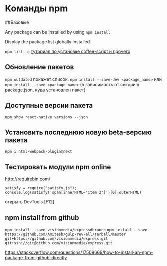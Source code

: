 # Команды npm

##Базовые

Any package can be installed by using
`npm install`

Display the package list globally installed

`npm list -g`
[туториал по установке coffee-script и прочего](http://julienrenaux.fr/2013/05/16/how-to-install-node-js-coffeescript-less-and-uglify-js-on-ubuntu/)

## Обновление пакетов

`npm outdated` покажет список.
`npm install --save-dev <package_name>` или `npm install --save <package_name>` (в зависимость от секции в package.json, куда установлен пакет)

## Доступные версии пакета

`npm show react-native versions --json`

## Установить последнюю новую beta-версию пакета

`npm i html-webpack-plugin@next`

## Тестировать модули npm online

http://requirebin.com/

```
satisfy = require("satisfy.js");
console.log(satisfy('span[innerHTML="item 2"]')[0].outerHTML)
```

открыть DevTools [F12]

## npm install from github

`npm install --save visionmedia/express#branch`
`npm install --save https://github.com/Amitesh/gulp-rev-all/tarball/master`
`git+https://github.com/visionmedia/express.git`
`git+ssh://git@github.com/visionmedia/express.git`

https://stackoverflow.com/questions/17509669/how-to-install-an-npm-package-from-github-directly
